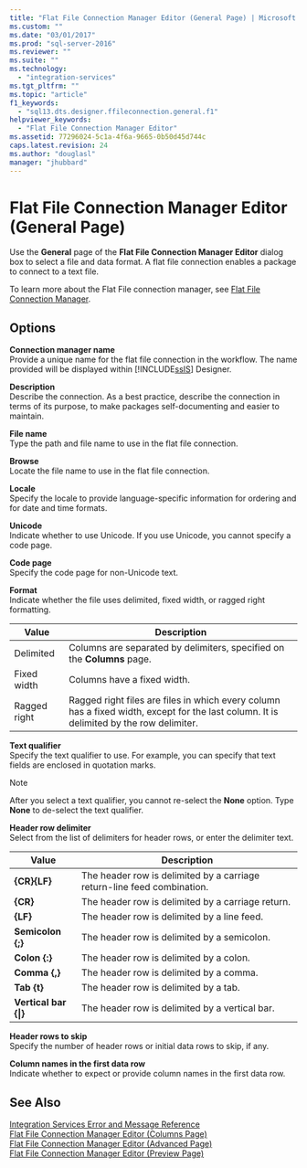 ```yaml
---
title: "Flat File Connection Manager Editor (General Page) | Microsoft Docs"
ms.custom: ""
ms.date: "03/01/2017"
ms.prod: "sql-server-2016"
ms.reviewer: ""
ms.suite: ""
ms.technology: 
  - "integration-services"
ms.tgt_pltfrm: ""
ms.topic: "article"
f1_keywords: 
  - "sql13.dts.designer.ffileconnection.general.f1"
helpviewer_keywords: 
  - "Flat File Connection Manager Editor"
ms.assetid: 77296024-5c1a-4f6a-9665-0b50d45d744c
caps.latest.revision: 24
ms.author: "douglasl"
manager: "jhubbard"
---
```

# Flat File Connection Manager Editor (General Page)
  Use the **General** page of the **Flat File Connection Manager Editor** dialog box to select a file and data format. A flat file connection enables a package to connect to a text file.  
  
 To learn more about the Flat File connection manager, see [Flat File Connection Manager](../../integration-services/connection-manager/flat-file-connection-manager.md).  
  
## Options  
 **Connection manager name**  
 Provide a unique name for the flat file connection in the workflow. The name provided will be displayed within [!INCLUDE[ssIS](../../analysis-services/instances/includes/ssis-md.md)] Designer.  
  
 **Description**  
 Describe the connection. As a best practice, describe the connection in terms of its purpose, to make packages self-documenting and easier to maintain.  
  
 **File name**  
 Type the path and file name to use in the flat file connection.  
  
 **Browse**  
 Locate the file name to use in the flat file connection.  
  
 **Locale**  
 Specify the locale to provide language-specific information for ordering and for date and time formats.  
  
 **Unicode**  
 Indicate whether to use Unicode. If you use Unicode, you cannot specify a code page.  
  
 **Code page**  
 Specify the code page for non-Unicode text.  
  
 **Format**  
 Indicate whether the file uses delimited, fixed width, or ragged right formatting.  
  
|Value|Description|  
|-----------|-----------------|  
|Delimited|Columns are separated by delimiters, specified on the **Columns** page.|  
|Fixed width|Columns have a fixed width.|  
|Ragged right|Ragged right files are files in which every column has a fixed width, except for the last column. It is delimited by the row delimiter.|  
  
 **Text qualifier**  
 Specify the text qualifier to use. For example, you can specify that text fields are enclosed in quotation marks.  
  
> [!NOTE]  
>  After you select a text qualifier, you cannot re-select the **None** option. Type **None** to de-select the text qualifier.  
  
 **Header row delimiter**  
 Select from the list of delimiters for header rows, or enter the delimiter text.  
  
|Value|Description|  
|-----------|-----------------|  
|**{CR}{LF}**|The header row is delimited by a carriage return-line feed combination.|  
|**{CR}**|The header row is delimited by a carriage return.|  
|**{LF}**|The header row is delimited by a line feed.|  
|**Semicolon {;}**|The header row is delimited by a semicolon.|  
|**Colon {:}**|The header row is delimited by a colon.|  
|**Comma {,}**|The header row is delimited by a comma.|  
|**Tab {t}**|The header row is delimited by a tab.|  
|**Vertical bar {&#124;}**|The header row is delimited by a vertical bar.|  
  
 **Header rows to skip**  
 Specify the number of header rows or initial data rows to skip, if any.  
  
 **Column names in the first data row**  
 Indicate whether to expect or provide column names in the first data row.  
  
## See Also  
 [Integration Services Error and Message Reference](../../integration-services/integration-services-error-and-message-reference.md)   
 [Flat File Connection Manager Editor &#40;Columns Page&#41;](../../integration-services/connection-manager/flat-file-connection-manager-editor-columns-page.md)   
 [Flat File Connection Manager Editor &#40;Advanced Page&#41;](../../integration-services/connection-manager/flat-file-connection-manager-editor-advanced-page.md)   
 [Flat File Connection Manager Editor &#40;Preview Page&#41;](../../integration-services/connection-manager/flat-file-connection-manager-editor-preview-page.md)  
  
  